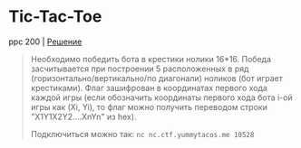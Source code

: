 # Tic-Tac-Toe

ppc 200 | [Решение](WRITEUP.md)

> Необходимо победить бота в крестики нолики 16*16. Победа засчитывается при построении 5 
> расположенных в ряд (горизонтально/вертикально/по диагонали) ноликов (бот играет крестиками). 
> Флаг зашифрован в координатах первого хода каждой игры (если обозначить координаты первого хода
> бота i-ой игры как (Xi, Yi), то флаг можно получить переводом строки "X1Y1X2Y2….XnYn" из hex).
> 
> Подключиться можно так: `nc nc.ctf.yummytacos.me 10528`
